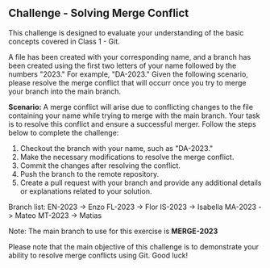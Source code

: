 ## Challenge - Solving Merge Conflict

This challenge is designed to evaluate your understanding of the basic concepts covered in Class 1 - Git.

A file has been created with your corresponding name, and a branch has been created using the first two letters of your name followed by the numbers "2023." For example, "DA-2023." Given the following scenario, please resolve the merge conflict that will occurr once you try to merge your branch into the main branch.

**Scenario:**
A merge conflict will arise due to conflicting changes to the file containing your name while trying to merge with the main branch. Your task is to resolve this conflict and ensure a successful merger. Follow the steps below to complete the challenge:

1. Checkout the branch with your name, such as "DA-2023."
2. Make the necessary modifications to resolve the merge conflict.
3. Commit the changes after resolving the conflict.
4. Push the branch to the remote repository.
5. Create a pull request with your branch and provide any additional details or explanations related to your solution.

Branch list:
EN-2023 -> Enzo
FL-2023 -> Flor
IS-2023 -> Isabella
MA-2023 -> Mateo
MT-2023 -> Matias

Note: The main branch to use for this exercise is **MERGE-2023**

Please note that the main objective of this challenge is to demonstrate your ability to resolve merge conflicts using Git. Good luck!
